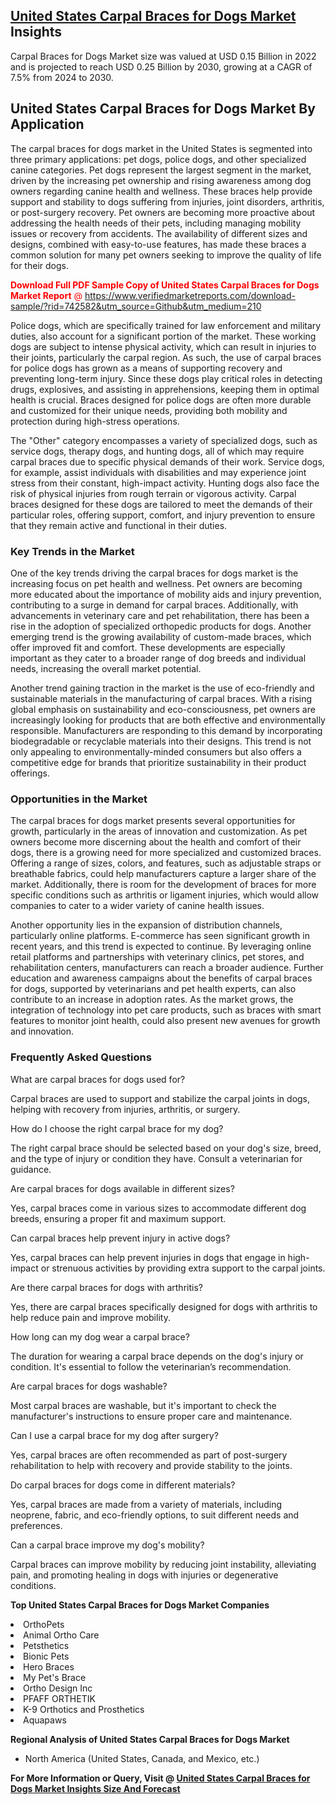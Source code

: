 <h2><a href="https://www.verifiedmarketreports.com/download-sample/?rid=742582&amp;utm_source=Github&amp;utm_medium=210" target="_blank">United States Carpal Braces for Dogs Market</a> Insights</h2><p>Carpal Braces for Dogs Market size was valued at USD 0.15 Billion in 2022 and is projected to reach USD 0.25 Billion by 2030, growing at a CAGR of 7.5% from 2024 to 2030.</p><p><h2>United States Carpal Braces for Dogs Market By Application</h2><p>The carpal braces for dogs market in the United States is segmented into three primary applications: pet dogs, police dogs, and other specialized canine categories. Pet dogs represent the largest segment in the market, driven by the increasing pet ownership and rising awareness among dog owners regarding canine health and wellness. These braces help provide support and stability to dogs suffering from injuries, joint disorders, arthritis, or post-surgery recovery. Pet owners are becoming more proactive about addressing the health needs of their pets, including managing mobility issues or recovery from accidents. The availability of different sizes and designs, combined with easy-to-use features, has made these braces a common solution for many pet owners seeking to improve the quality of life for their dogs.<p><span class=""><span style="color: #ff0000;"><strong>Download Full PDF Sample Copy of United States Carpal Braces for Dogs Market Report</strong> @ </span><a href="https://www.verifiedmarketreports.com/download-sample/?rid=742582&amp;utm_source=Github&amp;utm_medium=210" target="_blank">https://www.verifiedmarketreports.com/download-sample/?rid=742582&amp;utm_source=Github&amp;utm_medium=210</a></span></p><p>Police dogs, which are specifically trained for law enforcement and military duties, also account for a significant portion of the market. These working dogs are subject to intense physical activity, which can result in injuries to their joints, particularly the carpal region. As such, the use of carpal braces for police dogs has grown as a means of supporting recovery and preventing long-term injury. Since these dogs play critical roles in detecting drugs, explosives, and assisting in apprehensions, keeping them in optimal health is crucial. Braces designed for police dogs are often more durable and customized for their unique needs, providing both mobility and protection during high-stress operations.<p>The "Other" category encompasses a variety of specialized dogs, such as service dogs, therapy dogs, and hunting dogs, all of which may require carpal braces due to specific physical demands of their work. Service dogs, for example, assist individuals with disabilities and may experience joint stress from their constant, high-impact activity. Hunting dogs also face the risk of physical injuries from rough terrain or vigorous activity. Carpal braces designed for these dogs are tailored to meet the demands of their particular roles, offering support, comfort, and injury prevention to ensure that they remain active and functional in their duties.<h3>Key Trends in the Market</h3><p>One of the key trends driving the carpal braces for dogs market is the increasing focus on pet health and wellness. Pet owners are becoming more educated about the importance of mobility aids and injury prevention, contributing to a surge in demand for carpal braces. Additionally, with advancements in veterinary care and pet rehabilitation, there has been a rise in the adoption of specialized orthopedic products for dogs. Another emerging trend is the growing availability of custom-made braces, which offer improved fit and comfort. These developments are especially important as they cater to a broader range of dog breeds and individual needs, increasing the overall market potential.<p>Another trend gaining traction in the market is the use of eco-friendly and sustainable materials in the manufacturing of carpal braces. With a rising global emphasis on sustainability and eco-consciousness, pet owners are increasingly looking for products that are both effective and environmentally responsible. Manufacturers are responding to this demand by incorporating biodegradable or recyclable materials into their designs. This trend is not only appealing to environmentally-minded consumers but also offers a competitive edge for brands that prioritize sustainability in their product offerings.<h3>Opportunities in the Market</h3><p>The carpal braces for dogs market presents several opportunities for growth, particularly in the areas of innovation and customization. As pet owners become more discerning about the health and comfort of their dogs, there is a growing need for more specialized and customized braces. Offering a range of sizes, colors, and features, such as adjustable straps or breathable fabrics, could help manufacturers capture a larger share of the market. Additionally, there is room for the development of braces for more specific conditions such as arthritis or ligament injuries, which would allow companies to cater to a wider variety of canine health issues.<p>Another opportunity lies in the expansion of distribution channels, particularly online platforms. E-commerce has seen significant growth in recent years, and this trend is expected to continue. By leveraging online retail platforms and partnerships with veterinary clinics, pet stores, and rehabilitation centers, manufacturers can reach a broader audience. Further education and awareness campaigns about the benefits of carpal braces for dogs, supported by veterinarians and pet health experts, can also contribute to an increase in adoption rates. As the market grows, the integration of technology into pet care products, such as braces with smart features to monitor joint health, could also present new avenues for growth and innovation.<h3>Frequently Asked Questions</h3><p>What are carpal braces for dogs used for?</p><p>Carpal braces are used to support and stabilize the carpal joints in dogs, helping with recovery from injuries, arthritis, or surgery.</p><p>How do I choose the right carpal brace for my dog?</p><p>The right carpal brace should be selected based on your dog's size, breed, and the type of injury or condition they have. Consult a veterinarian for guidance.</p><p>Are carpal braces for dogs available in different sizes?</p><p>Yes, carpal braces come in various sizes to accommodate different dog breeds, ensuring a proper fit and maximum support.</p><p>Can carpal braces help prevent injury in active dogs?</p><p>Yes, carpal braces can help prevent injuries in dogs that engage in high-impact or strenuous activities by providing extra support to the carpal joints.</p><p>Are there carpal braces for dogs with arthritis?</p><p>Yes, there are carpal braces specifically designed for dogs with arthritis to help reduce pain and improve mobility.</p><p>How long can my dog wear a carpal brace?</p><p>The duration for wearing a carpal brace depends on the dog's injury or condition. It's essential to follow the veterinarian’s recommendation.</p><p>Are carpal braces for dogs washable?</p><p>Most carpal braces are washable, but it's important to check the manufacturer's instructions to ensure proper care and maintenance.</p><p>Can I use a carpal brace for my dog after surgery?</p><p>Yes, carpal braces are often recommended as part of post-surgery rehabilitation to help with recovery and provide stability to the joints.</p><p>Do carpal braces for dogs come in different materials?</p><p>Yes, carpal braces are made from a variety of materials, including neoprene, fabric, and eco-friendly options, to suit different needs and preferences.</p><p>Can a carpal brace improve my dog's mobility?</p><p>Carpal braces can improve mobility by reducing joint instability, alleviating pain, and promoting healing in dogs with injuries or degenerative conditions.</p></p><p><strong>Top United States Carpal Braces for Dogs Market Companies</strong></p><div data-test-id=""><p><li>OrthoPets</li><li> Animal Ortho Care</li><li> Petsthetics</li><li> Bionic Pets</li><li> Hero Braces</li><li> My Pet's Brace</li><li> Ortho Design Inc</li><li> PFAFF ORTHETIK</li><li> K-9 Orthotics and Prosthetics</li><li> Aquapaws</li></p><div><strong>Regional Analysis of&nbsp;United States Carpal Braces for Dogs Market</strong></div><ul><li dir="ltr"><p dir="ltr">North America&nbsp;(United States, Canada, and Mexico, etc.)</p></li></ul><p><strong>For More Information or Query, Visit @&nbsp;</strong><strong><a href="https://www.verifiedmarketreports.com/product/carpal-braces-for-dogs-market/?utm_source=Github&amp;utm_medium=210" target="_blank">United States Carpal Braces for Dogs Market Insights Size And Forecast</a></strong></p></div>
